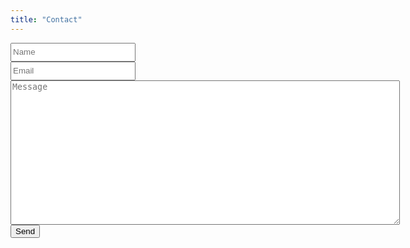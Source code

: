 ```yaml
---
title: "Contact"
---
```


<form accept-charset="UTF-8" action="https://getform.io/f/2c8a60d5-26ed-48cc-9b3a-0bfc76d9179b" 									METHOD="POST">
	<input 		type="text" 	style="width:200px;height:30px;"	id="name" 			name="name" 		placeholder="Name" 		required></input><br>
	<input 		type="email" 	style="width:200px;height:30px;"	id="email" 			name="email" 		placeholder="Email" 	required></input><br>
	<textarea type="text" 	rows="15" cols="75" 							id="message" 		name="message" 	placeholder="Message" required></textarea><br>
	<button type="submit">Send</button>
</form>
